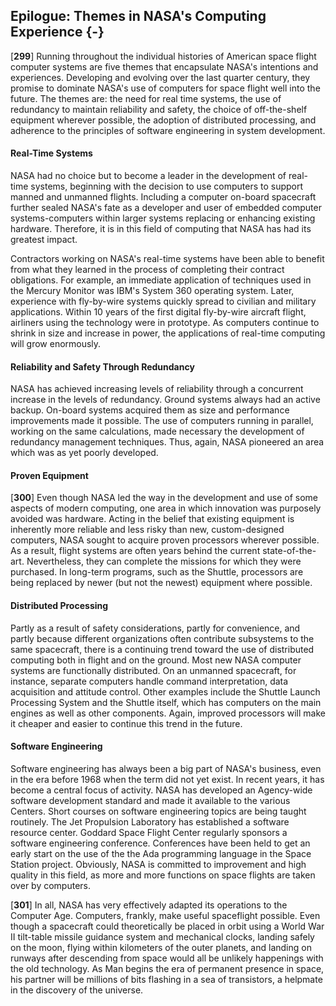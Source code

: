 ## Epilogue: Themes in NASA's Computing Experience {-}

\[**299**\] Running throughout the individual histories of American
space flight computer systems are five themes that encapsulate NASA's
intentions and experiences. Developing and evolving over the last
quarter century, they promise to dominate NASA's use of computers for
space flight well into the future. The themes are: the need for real
time systems, the use of redundancy to maintain reliability and safety,
the choice of off-the-shelf equipment wherever possible, the adoption of
distributed processing, and adherence to the principles of software
engineering in system development.

#### Real-Time Systems

NASA had no choice but to become a leader in the development of
real-time systems, beginning with the decision to use computers to
support manned and unmanned flights. Including a computer on-board
spacecraft further sealed NASA's fate as a developer and user of
embedded computer systems-computers within larger systems replacing or
enhancing existing hardware. Therefore, it is in this field of computing
that NASA has had its greatest impact.

Contractors working on NASA's real-time systems have been able to
benefit from what they learned in the process of completing their
contract obligations. For example, an immediate application of
techniques used in the Mercury Monitor was IBM's System 360 operating
system. Later, experience with fly-by-wire systems quickly spread to
civilian and military applications. Within 10 years of the first digital
fly-by-wire aircraft flight, airliners using the technology were in
prototype. As computers continue to shrink in size and increase in
power, the applications of real-time computing will grow enormously.

#### Reliability and Safety Through Redundancy

NASA has achieved increasing levels of reliability through a concurrent
increase in the levels of redundancy. Ground systems always had an
active backup. On-board systems acquired them as size and performance
improvements made it possible. The use of computers running in parallel,
working on the same calculations, made necessary the development of
redundancy management techniques. Thus, again, NASA pioneered an area
which was as yet poorly developed.

#### Proven Equipment

\[**300**\] Even though NASA led the way in the development and use of
some aspects of modern computing, one area in which innovation was
purposely avoided was hardware. Acting in the belief that existing
equipment is inherently more reliable and less risky than new,
custom-designed computers, NASA sought to acquire proven processors
wherever possible. As a result, flight systems are often years behind
the current state-of-the-art. Nevertheless, they can complete the
missions for which they were purchased. In long-term programs, such as
the Shuttle, processors are being replaced by newer (but not the newest)
equipment where possible.

#### Distributed Processing

Partly as a result of safety considerations, partly for convenience, and
partly because different organizations often contribute subsystems to
the same spacecraft, there is a continuing trend toward the use of
distributed computing both in flight and on the ground. Most new NASA
computer systems are functionally distributed. On an unmanned
spacecraft, for instance, separate computers handle command
interpretation, data acquisition and attitude control. Other examples
include the Shuttle Launch Processing System and the Shuttle itself,
which has computers on the main engines as well as other components.
Again, improved processors will make it cheaper and easier to continue
this trend in the future.

#### Software Engineering

Software engineering has always been a big part of NASA's business, even
in the era before 1968 when the term did not yet exist. In recent years,
it has become a central focus of activity. NASA has developed an
Agency-wide software development standard and made it available to the
various Centers. Short courses on software engineering topics are being
taught routinely. The Jet Propulsion Laboratory has established a
software resource center. Goddard Space Flight Center regularly sponsors
a software engineering conference. Conferences have been held to get an
early start on the use of the the Ada programming language in the Space
Station project. Obviously, NASA is committed to improvement and high
quality in this field, as more and more functions on space flights are
taken over by computers.

\[**301**\] In all, NASA has very effectively adapted its operations to
the Computer Age. Computers, frankly, make useful spaceflight possible.
Even though a spacecraft could theoretically be placed in orbit using a
World War II tilt-table missile guidance system and mechanical clocks,
landing safely on the moon, flying within kilometers of the outer
planets, and landing on runways after descending from space would all be
unlikely happenings with the old technology. As Man begins the era of
permanent presence in space, his partner will be millions of bits
flashing in a sea of transistors, a helpmate in the discovery of the
universe.
